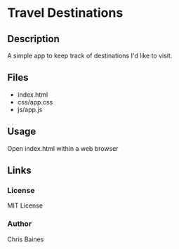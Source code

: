 # Travel Destinations

## Description
A simple app to keep track of destinations I'd like to visit.

## Files
- index.html
- css/app.css
- js/app.js

## Usage
Open index.html within a web browser

## Links


### License
MIT License

### Author
Chris Baines
